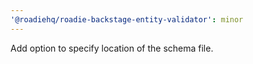 ```yaml
---
'@roadiehq/roadie-backstage-entity-validator': minor
---
```


Add option to specify location of the schema file.
